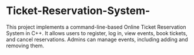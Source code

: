 # Ticket-Reservation-System-
This project implements a command-line-based Online Ticket Reservation System in C++. It allows users to register, log in, view events, book tickets, and cancel reservations. Admins can manage events, including adding and removing them.

